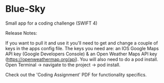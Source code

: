 # Blue-Sky
Small app for a coding challenge (SWIFT 4)

Release Notes:


If you want to pull it and use it you'll need to get and change a couple of keys in the apps config file. The keys you need are: an IOS Google Maps API key (Google Developers Console) & an Open Weather Maps API key (https://openweathermap.org/api). You will also need to do a pod install. Open Terminal -> navigate to the project -> pod install.

Check out the 'Coding Assignment' PDF for functionality specifics. 
